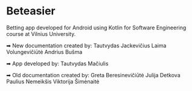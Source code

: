 # Beteasier
Betting app developed for Android using Kotlin for Software Engineering course at Vilnius University.

➡ New documentation created by:
Tautvydas Jackevičius
Laima Volungevičiūtė
Andrius Bušma

➡ App developed by:
Tautvydas Mačiulis

➡ Old documentation created by:
Greta Beresinevičiūtė
Julija Detkova
Paulius Nemeikšis
Viktorija Šimėnaitė 
